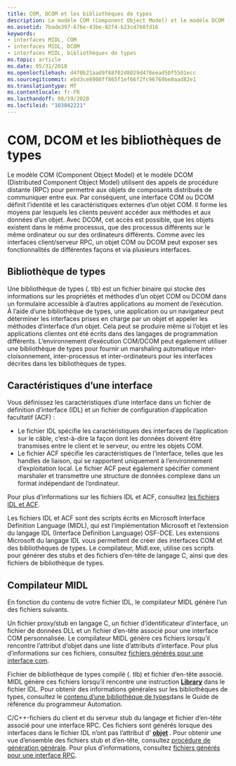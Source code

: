 ```yaml
---
title: COM, DCOM et les bibliothèques de types
description: Le modèle COM (Component Object Model) et le modèle DCOM (Distributed Component Object Model) utilisent des appels de procédure distante (RPC) pour permettre aux objets de composants distribués de communiquer entre eux.
ms.assetid: 7bade397-676e-43be-82f4-b23cd768fd16
keywords:
- interfaces MIDL, COM
- interfaces MIDL, DCOM
- interfaces MIDL, bibliothèques de types
ms.topic: article
ms.date: 05/31/2018
ms.openlocfilehash: d4f0b21aad9f88f02d8029d478eead50f5501ecc
ms.sourcegitcommit: ebd3ce6908ff865f1ef66f2fc96769be0aad82e1
ms.translationtype: MT
ms.contentlocale: fr-FR
ms.lasthandoff: 08/19/2020
ms.locfileid: "103842221"
---
```

# <a name="com-dcom-and-type-libraries"></a>COM, DCOM et les bibliothèques de types

Le modèle COM (Component Object Model) et le modèle DCOM (Distributed Component Object Model) utilisent des appels de procédure distante (RPC) pour permettre aux objets de composants distribués de communiquer entre eux. Par conséquent, une interface COM ou DCOM définit l’identité et les caractéristiques externes d’un objet COM. Il forme les moyens par lesquels les clients peuvent accéder aux méthodes et aux données d’un objet. Avec DCOM, cet accès est possible, que les objets existent dans le même processus, que des processus différents sur le même ordinateur ou sur des ordinateurs différents. Comme avec les interfaces client/serveur RPC, un objet COM ou DCOM peut exposer ses fonctionnalités de différentes façons et via plusieurs interfaces.

## <a name="type-library"></a>Bibliothèque de types

Une bibliothèque de types (. tlb) est un fichier binaire qui stocke des informations sur les propriétés et méthodes d’un objet COM ou DCOM dans un formulaire accessible à d’autres applications au moment de l’exécution. À l’aide d’une bibliothèque de types, une application ou un navigateur peut déterminer les interfaces prises en charge par un objet et appeler les méthodes d’interface d’un objet. Cela peut se produire même si l’objet et les applications clientes ont été écrits dans des langages de programmation différents. L’environnement d’exécution COM/DCOM peut également utiliser une bibliothèque de types pour fournir un marshaling automatique inter-cloisonnement, inter-processus et inter-ordinateurs pour les interfaces décrites dans les bibliothèques de types.

## <a name="characteristics-of-an-interface"></a>Caractéristiques d’une interface

Vous définissez les caractéristiques d’une interface dans un fichier de définition d’interface (IDL) et un fichier de configuration d’application facultatif (ACF) :

-   Le fichier IDL spécifie les caractéristiques des interfaces de l’application sur le câble, c’est-à-dire la façon dont les données doivent être transmises entre le client et le serveur, ou entre les objets COM.
-   Le fichier ACF spécifie les caractéristiques de l’interface, telles que les handles de liaison, qui se rapportent uniquement à l’environnement d’exploitation local. Le fichier ACF peut également spécifier comment marshaler et transmettre une structure de données complexe dans un format indépendant de l’ordinateur.

Pour plus d’informations sur les fichiers IDL et ACF, consultez [les fichiers IDL et ACF](/windows/desktop/Rpc/the-idl-and-acf-files).

Les fichiers IDL et ACF sont des scripts écrits en Microsoft Interface Definition Language (MIDL), qui est l’implémentation Microsoft et l’extension du langage IDL (Interface Definition Language) OSF-DCE. Les extensions Microsoft du langage IDL vous permettent de créer des interfaces COM et des bibliothèques de types. Le compilateur, Midl.exe, utilise ces scripts pour générer des stubs et des fichiers d’en-tête de langage C, ainsi que des fichiers de bibliothèque de types.

## <a name="the-midl-compiler"></a>Compilateur MIDL

En fonction du contenu de votre fichier IDL, le compilateur MIDL génère l’un des fichiers suivants.

Un fichier proxy/stub en langage C, un fichier d’identificateur d’interface, un fichier de données DLL et un fichier d’en-tête associé pour une interface COM personnalisée. Le compilateur MIDL génère ces fichiers lorsqu’il rencontre l’attribut d’objet dans une liste d’attributs d’interface. Pour plus d’informations sur ces fichiers, consultez [fichiers générés pour une interface com](files-generated-for-a-com-interface.md).

Fichier de bibliothèque de types compilé (. tlb) et fichier d’en-tête associé. MIDL génère ces fichiers lorsqu’il rencontre une instruction [**Library**](library.md) dans le fichier IDL. Pour obtenir des informations générales sur les bibliothèques de types, consultez le [contenu d’une bibliothèque de types](/previous-versions/windows/desktop/automat/contents-of-a-type-library)dans le Guide de référence du programmeur Automation.

C/C++-fichiers du client et du serveur stub du langage et fichier d’en-tête associé pour une interface RPC. Ces fichiers sont générés lorsque des interfaces dans le fichier IDL n’ont pas l’attribut d' [**objet**](object.md) . Pour obtenir une vue d’ensemble des fichiers stub et d’en-tête, consultez [procédure de génération générale](/windows/desktop/Rpc/general-build-procedure). Pour plus d’informations, consultez [fichiers générés pour une interface RPC](files-generated-for-an-rpc-interface.md).

 

 